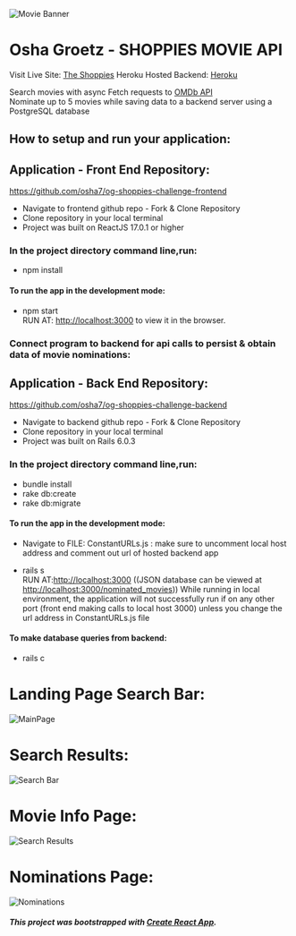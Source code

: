 ![Movie Banner](https://i.imgur.com/yzPy6Pi.jpg)

# Osha Groetz - SHOPPIES MOVIE API

Visit Live Site: [The Shoppies](https://og-shoppies-challenge-frontend.vercel.app/)
Heroku Hosted Backend: [Heroku](https://og-shoppies-challenge-backend.herokuapp.com/)

Search movies with async Fetch requests to [OMDb API](http://www.omdbapi.com/)  
Nominate up to 5 movies while saving data to a backend server using a PostgreSQL database

## How to setup and run your application:

## Application - Front End Repository:

https://github.com/osha7/og-shoppies-challenge-frontend

-   Navigate to frontend github repo - Fork & Clone Repository
-   Clone repository in your local terminal
-   Project was built on ReactJS 17.0.1 or higher

### In the project directory command line,run:

-   npm install

#### To run the app in the development mode:

-   npm start  
    RUN AT: [http://localhost:3000](http://localhost:3000) to view it in the browser.

### Connect program to backend for api calls to persist & obtain data of movie nominations:

## Application - Back End Repository:

https://github.com/osha7/og-shoppies-challenge-backend

-   Navigate to backend github repo - Fork & Clone Repository
-   Clone repository in your local terminal
-   Project was built on Rails 6.0.3

### In the project directory command line,run:

-   bundle install
-   rake db:create
-   rake db:migrate

#### To run the app in the development mode:

-   Navigate to FILE: ConstantURLs.js : make sure to uncomment local host address and comment out url of hosted backend app

-   rails s  
    RUN AT:[http://localhost:3000](http://localhost:3002) ((JSON database can be viewed at [http://localhost:3000/nominated_movies](http://localhost:3002/nominated_movies)))
    While running in local environment, the application will not successfully run if on any other port (front end making calls to local host 3000) unless you change the url address in ConstantURLs.js file

#### To make database queries from backend:

-   rails c

# Landing Page Search Bar:

![MainPage]()

# Search Results:

![Search Bar]()

# Movie Info Page:

![Search Results]()

# Nominations Page:

![Nominations]()

##### This project was bootstrapped with [Create React App](https://github.com/facebook/create-react-app).
